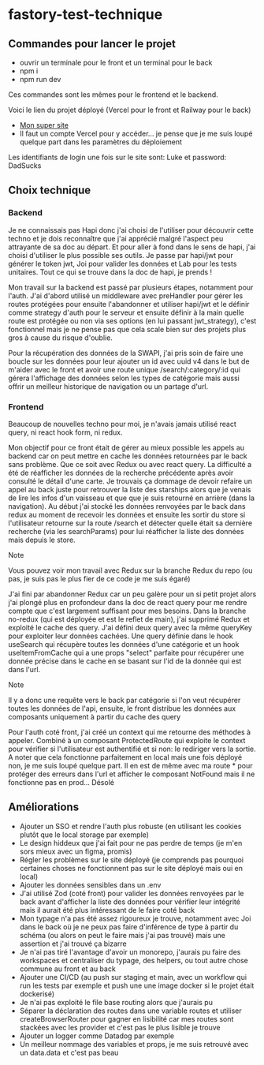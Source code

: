 # fastory-test-technique

## Commandes pour lancer le projet

- ouvrir un terminale pour le front et un terminal pour le back
- npm i
- npm run dev 

Ces commandes sont les mêmes pour le frontend et le backend.

Voici le lien du projet déployé (Vercel pour le front et Railway pour le back) 
- [Mon super site](https://frontend-gsn1etfr9-gauthier13s-projects.vercel.app/)
- Il faut un compte Vercel pour y accéder... je pense que je me suis loupé quelque part dans les paramètres du déploiement

Les identifiants de login une fois sur le site sont: Luke et password: DadSucks

## Choix technique

### Backend
Je ne connaissais pas Hapi donc j'ai choisi de l'utiliser pour découvrir cette techno et je dois reconnaître que j'ai apprécié malgré l'aspect peu attrayante de sa doc au départ. Et pour aller à fond dans le sens de hapi, j'ai choisi d'utiliser le plus possible ses outils. Je passe par hapi/jwt pour générer le token jwt, Joi pour valider les données et Lab pour les tests unitaires. Tout ce qui se trouve dans la doc de hapi, je prends !

Mon travail sur la backend est passé par plusieurs étapes, notamment pour l'auth. J'ai d'abord utilisé un middleware avec preHandler pour gérer les routes protégées pour ensuite l'abandonner et utiliser hapi/jwt et le définir comme strategy d'auth pour le serveur et ensuite définir à la main quelle route est protégée ou non via ses options (en lui passant jwt_strategy), c'est fonctionnel mais je ne pense pas que cela scale bien sur des projets plus gros à cause du risque d'oublie.

Pour la récupération des données de la SWAPI, j'ai pris soin de faire une boucle sur les données pour leur ajouter un id avec uuid v4 dans le but de m'aider avec le front et avoir une route unique /search/:category/:id qui gérera l'affichage des données selon les types de catégorie mais aussi offrir un meilleur historique de navigation ou un partage d'url. 

### Frontend
Beaucoup de nouvelles techno pour moi, je n'avais jamais utilisé react query, ni react hook form, ni redux.

Mon objectif pour ce front était de gérer au mieux possible les appels au backend car on peut mettre en cache les données retournées par le back sans problème. Que ce soit avec Redux ou avec react query. La difficulté a été de réafficher les données de la recherche précédente après avoir consulté le détail d'une carte. Je trouvais ça dommage de devoir refaire un appel au back juste pour retrouver la liste des starships alors que je venais de lire les infos d'un vaisseau et que que je suis retourné en arrière (dans la navigation).
Au début j'ai stocké les données renvoyées par le back dans redux au moment de recevoir les données et ensuite les sortir du store si l'utilisateur retourne sur la route /search et détecter quelle était sa dernière recherche (via les searchParams) pour lui réafficher la liste des données mais depuis le store. 

> [!NOTE]
>  Vous pouvez voir mon travail avec Redux sur la branche Redux du repo (ou pas, je suis pas le plus fier de ce code je me suis égaré) 
> 

J'ai fini par abandonner Redux car un peu galère pour un si petit projet alors j'ai plongé plus en profondeur dans la doc de react query pour me rendre compte que c'est largement suffisant pour mes besoins. Dans la branche no-redux (qui est déployée et est le reflet de main), j'ai supprimé Redux et exploité le cache des query. J'ai défini deux query avec la même queryKey pour exploiter leur données cachées. Une query définie dans le hook useSearch qui récupère toutes les données d'une catégorie et un hook useItemFromCache qui a une props "select" parfaite pour récupérer une donnée précise dans le cache en se basant sur l'id de la donnée qui est dans l'url.

> [!NOTE] 
> Il y a donc une requête vers le back par catégorie si l'on veut récupérer toutes les données de l'api, ensuite, le front distribue les données aux composants uniquement à partir du cache des query

Pour l'auth coté front, j'ai créé un context qui me retourne des méthodes à appeler. Combiné à un composant ProtectedRoute qui exploite le context pour vérifier si l'utilisateur est authentifié et si non: le rediriger vers la sortie. A noter que cela fonctionne parfaitement en local mais une fois déployé non, je me suis loupé quelque part. Il en est de même avec ma route * pour protéger des erreurs dans l'url et afficher le composant NotFound mais il ne fonctionne pas en prod... Désolé

## Améliorations

- Ajouter un SSO et rendre l'auth plus robuste (en utilisant les cookies plutôt que le local storage par exemple)
- Le design hiddeux que j'ai fait pour ne pas perdre de temps (je m'en sors mieux avec un figma, promis)
- Régler les problèmes sur le site déployé (je comprends pas pourquoi certaines choses ne fonctionnent pas sur le site déployé mais oui en local)
- Ajouter les données sensibles dans un .env 
- J'ai utilisé Zod (coté front) pour valider les données renvoyées par le back avant d'afficher la liste des données pour vérifier leur intégrité mais il aurait été plus intéressant de le faire coté back 
- Mon typage n'a pas été assez rigoureux je trouve, notamment avec Joi dans le back où je ne peux pas faire d'inférence de type à partir du schéma (ou alors on peut le faire mais j'ai pas trouvé) mais une assertion et j'ai trouvé ça bizarre 
- Je n'ai pas tiré l'avantage d'avoir un monorepo, j'aurais pu faire des workspaces et centraliser du typage, des helpers, ou tout autre chose commune au front et au back 
- Ajouter une CI/CD (au push sur staging et main, avec un workflow qui run les tests par exemple et push une une image docker si le projet était dockerisé)
- Je n'ai pas exploité le file base routing alors que j'aurais pu
- Séparer la déclaration des routes dans une variable routes et utiliser createBrowserRouter pour gagner en lisibilité car mes routes sont stackées avec les provider et c'est pas le plus lisible je trouve
- Ajouter un logger comme Datadog par exemple
- Un meilleur nommage des variables et props, je me suis retrouvé avec un data.data et c'est pas beau

